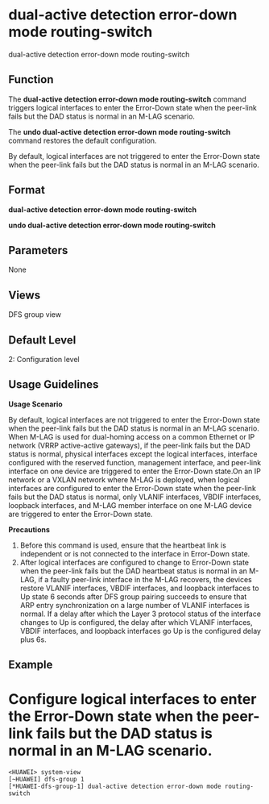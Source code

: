 dual-active detection error-down mode routing-switch
====================================================

dual-active detection error-down mode routing-switch

Function
--------



The **dual-active detection error-down mode routing-switch** command triggers logical interfaces to enter the Error-Down state when the peer-link fails but the DAD status is normal in an M-LAG scenario.

The **undo dual-active detection error-down mode routing-switch** command restores the default configuration.



By default, logical interfaces are not triggered to enter the Error-Down state when the peer-link fails but the DAD status is normal in an M-LAG scenario.


Format
------

**dual-active detection error-down mode routing-switch**

**undo dual-active detection error-down mode routing-switch**


Parameters
----------

None

Views
-----

DFS group view


Default Level
-------------

2: Configuration level


Usage Guidelines
----------------

**Usage Scenario**

By default, logical interfaces are not triggered to enter the Error-Down state when the peer-link fails but the DAD status is normal in an M-LAG scenario. When M-LAG is used for dual-homing access on a common Ethernet or IP network (VRRP active-active gateways), if the peer-link fails but the DAD status is normal, physical interfaces except the logical interfaces, interface configured with the reserved function, management interface, and peer-link interface on one device are triggered to enter the Error-Down state.On an IP network or a VXLAN network where M-LAG is deployed, when logical interfaces are configured to enter the Error-Down state when the peer-link fails but the DAD status is normal, only VLANIF interfaces, VBDIF interfaces, loopback interfaces, and M-LAG member interface on one M-LAG device are triggered to enter the Error-Down state.

**Precautions**

1. Before this command is used, ensure that the heartbeat link is independent or is not connected to the interface in Error-Down state.
2. After logical interfaces are configured to change to Error-Down state when the peer-link fails but the DAD heartbeat status is normal in an M-LAG, if a faulty peer-link interface in the M-LAG recovers, the devices restore VLANIF interfaces, VBDIF interfaces, and loopback interfaces to Up state 6 seconds after DFS group pairing succeeds to ensure that ARP entry synchronization on a large number of VLANIF interfaces is normal. If a delay after which the Layer 3 protocol status of the interface changes to Up is configured, the delay after which VLANIF interfaces, VBDIF interfaces, and loopback interfaces go Up is the configured delay plus 6s.

Example
-------

# Configure logical interfaces to enter the Error-Down state when the peer-link fails but the DAD status is normal in an M-LAG scenario.
```
<HUAWEI> system-view
[~HUAWEI] dfs-group 1
[*HUAWEI-dfs-group-1] dual-active detection error-down mode routing-switch

```